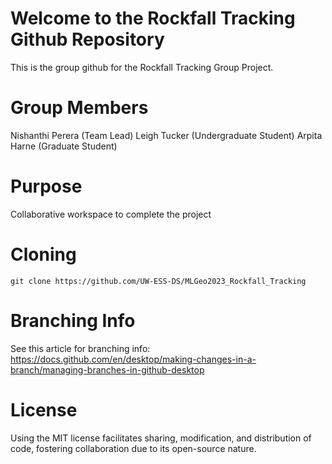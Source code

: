 # Welcome to the Rockfall Tracking Github Repository
This is the group github for the Rockfall Tracking Group Project.

# Group Members
Nishanthi Perera (Team Lead)
Leigh Tucker (Undergraduate Student)
Arpita Harne (Graduate Student)

# Purpose

Collaborative workspace to complete the project

# Cloning
`git clone https://github.com/UW-ESS-DS/MLGeo2023_Rockfall_Tracking`

# Branching Info
See this article for branching info: https://docs.github.com/en/desktop/making-changes-in-a-branch/managing-branches-in-github-desktop

# License
Using the MIT license facilitates sharing, modification, and distribution of code, fostering collaboration due to its open-source nature.
